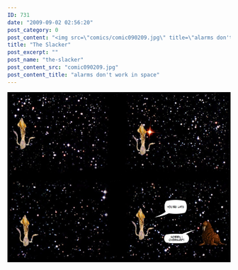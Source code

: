 ```yaml
---
ID: 731
date: "2009-09-02 02:56:20"
post_category: 0
post_content: "<img src=\"comics/comic090209.jpg\" title=\"alarms don't work in space\" />"
title: "The Slacker"
post_excerpt: ""
post_name: "the-slacker"
post_content_src: "comic090209.jpg"
post_content_title: "alarms don't work in space"
---
```



[![alarms don't work in space](/comics-hi-res/comic090209.jpg)](/comics-hi-res/comic090209.jpg "alarms don't work in space")
